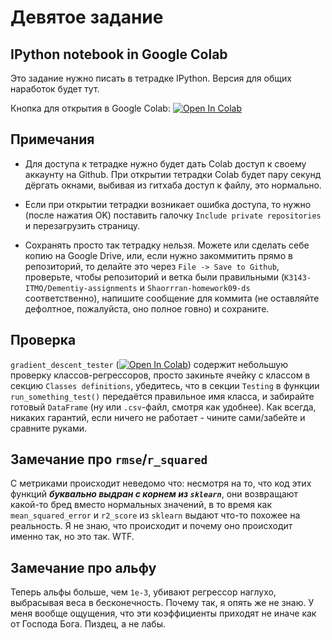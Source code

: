 # Девятое задание

## IPython notebook in Google Colab
Это задание нужно писать в тетрадке IPython. Версия для общих наработок будет тут.

Кнопка для открытия в Google Colab: [![Open In Colab](https://colab.research.google.com/assets/colab-badge.svg)](https://colab.research.google.com/github/K3143-ITMO/Dementiy-assignments/blob/Shaorrran-homework09-ds/homework09-ds/LinearRegression_Part2.ipynb)

## Примечания

* Для доступа к тетрадке нужно будет дать Colab доступ к своему аккаунту на Github. При открытии тетрадки Colab будет пару секунд дёргать окнами, выбивая из гитхаба доступ к файлу, это нормально.

* Если при открытии тетрадки возникает ошибка доступа, то нужно (после нажатия OK) поставить галочку `Include private repositories` и перезагрузить страницу.

* Сохранять просто так тетрадку нельзя. Можете или сделать себе копию на Google Drive, или, если нужно закоммитить прямо в репозиторий, то делайте это через `File -> Save to Github`, проверьте, чтобы репозиторий и ветка были правильными (`K3143-ITMO/Dementiy-assignments` и `Shaorrran-homework09-ds` соответственно), напишите сообщение для коммита (не оставляйте дефолтное, пожалуйста, оно полное говно) и сохраните.

## Проверка
`gradient_descent_tester` ([![Open In Colab](https://colab.research.google.com/assets/colab-badge.svg)](https://colab.research.google.com/github/K3143-ITMO/Dementiy-assignments/blob/Shaorrran-homework09-ds/homework09-ds/gradient_descent_tester.ipynb)) содержит небольшую проверку классов-регрессоров, просто закиньте ячейку с классом в секцию `Classes definitions`, убедитесь, что в секции `Testing` в функции `run_something_test()` передаётся правильное имя класса, и забирайте готовый `DataFrame` (ну или `.csv`-файл, смотря как удобнее).
Как всегда, никаких гарантий, если ничего не работает - чините сами/забейте и сравните руками.


## Замечание про `rmse`/`r_squared`
С метриками происходит неведомо что: несмотря на то, что код этих функций ***буквально выдран с корнем из `sklearn`***, они возвращают какой-то бред вместо нормальных значений, в то время как `mean_squared_error` и `r2_score` из `sklearn` выдают что-то похожее на реальность. Я не знаю, что происходит и почему оно происходит именно так, но это так. WTF.

## Замечание про альфу
Теперь альфы больше, чем `1e-3`, убивают регрессор наглухо, выбрасывая веса в бесконечность. Почему так, я опять же не знаю. У меня вообще ощущения, что эти коэффициенты приходят не иначе как от Господа Бога. Пиздец, а не лабы.